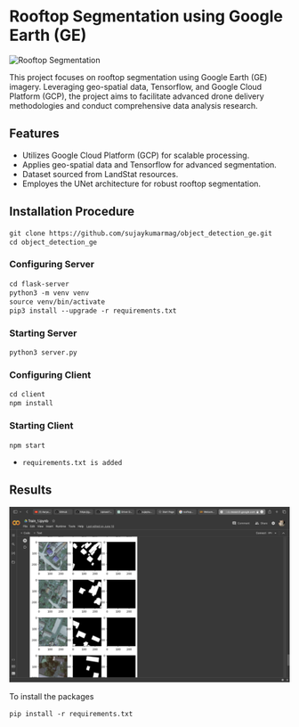 
# Rooftop Segmentation using Google Earth (GE)

![Rooftop Segmentation](https://www.google.com/imgres?imgurl=https%3A%2F%2Fmiro.medium.com%2Fv2%2Fresize%3Afit%3A1400%2F0*vuHNrs-aEbGxWXd5&tbnid=5aT-LfS1zzIhDM&vet=12ahUKEwjZnfuShvuAAxXcz6ACHWE8BCgQMygHegQIARBk..i&imgrefurl=https%3A%2F%2Ftowardsdatascience.com%2Fusing-image-segmentation-to-identify-rooftops-in-low-resolution-satellite-images-c791975d91cc&docid=ZSSWnSZHnFJIrM&w=1400&h=525&q=rooftop%20segmentation%20using%20Google%20Earth&client=safari&ved=2ahUKEwjZnfuShvuAAxXcz6ACHWE8BCgQMygHegQIARBk)

This project focuses on rooftop segmentation using Google Earth (GE) imagery. Leveraging geo-spatial data, Tensorflow, and Google Cloud Platform (GCP), the project aims to facilitate advanced drone delivery methodologies and conduct comprehensive data analysis research.

## Features

- Utilizes Google Cloud Platform (GCP) for scalable processing.
- Applies geo-spatial data and Tensorflow for advanced segmentation.
- Dataset sourced from LandStat resources.
- Employes the UNet architecture for robust rooftop segmentation.


## Installation Procedure

    git clone https://github.com/sujaykumarmag/object_detection_ge.git
    cd object_detection_ge
    
### Configuring Server
    
    cd flask-server
    python3 -m venv venv
    source venv/bin/activate
    pip3 install --upgrade -r requirements.txt
    
    
### Starting Server
    
    python3 server.py
    
### Configuring Client

    cd client
    npm install

### Starting Client

    npm start
    
- `requirements.txt is added`

## Results

[![Watch the video](results.png)](results.mp4)

To install the packages

    pip install -r requirements.txt

